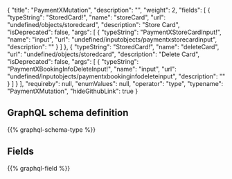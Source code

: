 {
  "title": "PaymentXMutation",
  "description": "",
  "weight": 2,
  "fields": [
    {
      "typeString": "StoredCard!",
      "name": "storeCard",
      "url": "undefined/objects/storedcard",
      "description": "Store Card",
      "isDeprecated": false,
      "args": [
        {
          "typeString": "PaymentXStoreCardInput!",
          "name": "input",
          "url": "undefined/inputobjects/paymentxstorecardinput",
          "description": ""
        }
      ]
    },
    {
      "typeString": "StoredCard!",
      "name": "deleteCard",
      "url": "undefined/objects/storedcard",
      "description": "Delete Card",
      "isDeprecated": false,
      "args": [
        {
          "typeString": "PaymentXBookingInfoDeleteInput!",
          "name": "input",
          "url": "undefined/inputobjects/paymentxbookinginfodeleteinput",
          "description": ""
        }
      ]
    }
  ],
  "requireby": null,
  "enumValues": null,
  "operator": "type",
  "typename": "PaymentXMutation",
  "hideGithubLink": true
}
## GraphQL schema definition

{{% graphql-schema-type %}}

## Fields

{{% graphql-field %}}
